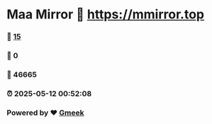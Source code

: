 # Maa Mirror :link: https://mmirror.top 
### :page_facing_up: [15](https://mmirror.top/tag.html) 
### :speech_balloon: 0 
### :hibiscus: 46665 
### :alarm_clock: 2025-05-12 00:52:08 
### Powered by :heart: [Gmeek](https://github.com/Meekdai/Gmeek)
